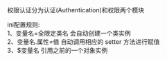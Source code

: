 权限认证分为认证(Authentication)和权限两个模块<br>

ini配置规则:<br>
1、变量名=全限定类名 会自动创建一个类实例<br>
2、变量名.属性=值 自动调用相应的 setter 方法进行赋值<br>
3、$变量名 引用之前的一个对象实例<br>